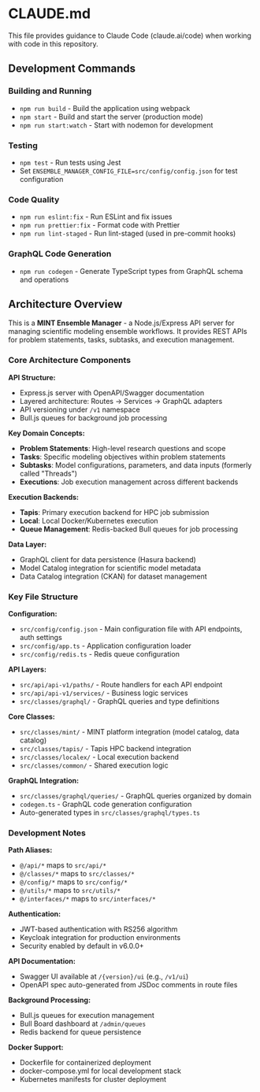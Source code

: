 # CLAUDE.md

This file provides guidance to Claude Code (claude.ai/code) when working with code in this repository.

## Development Commands

### Building and Running
- `npm run build` - Build the application using webpack
- `npm start` - Build and start the server (production mode)
- `npm run start:watch` - Start with nodemon for development

### Testing
- `npm test` - Run tests using Jest
- Set `ENSEMBLE_MANAGER_CONFIG_FILE=src/config/config.json` for test configuration

### Code Quality
- `npm run eslint:fix` - Run ESLint and fix issues
- `npm run prettier:fix` - Format code with Prettier
- `npm run lint-staged` - Run lint-staged (used in pre-commit hooks)

### GraphQL Code Generation
- `npm run codegen` - Generate TypeScript types from GraphQL schema and operations

## Architecture Overview

This is a **MINT Ensemble Manager** - a Node.js/Express API server for managing scientific modeling ensemble workflows. It provides REST APIs for problem statements, tasks, subtasks, and execution management.

### Core Architecture Components

**API Structure:**
- Express.js server with OpenAPI/Swagger documentation
- Layered architecture: Routes → Services → GraphQL adapters
- API versioning under `/v1` namespace
- Bull.js queues for background job processing

**Key Domain Concepts:**
- **Problem Statements**: High-level research questions and scope
- **Tasks**: Specific modeling objectives within problem statements
- **Subtasks**: Model configurations, parameters, and data inputs (formerly called "Threads")
- **Executions**: Job execution management across different backends

**Execution Backends:**
- **Tapis**: Primary execution backend for HPC job submission
- **Local**: Local Docker/Kubernetes execution
- **Queue Management**: Redis-backed Bull queues for job processing

**Data Layer:**
- GraphQL client for data persistence (Hasura backend)
- Model Catalog integration for scientific model metadata
- Data Catalog integration (CKAN) for dataset management

### Key File Structure

**Configuration:**
- `src/config/config.json` - Main configuration file with API endpoints, auth settings
- `src/config/app.ts` - Application configuration loader
- `src/config/redis.ts` - Redis queue configuration

**API Layers:**
- `src/api/api-v1/paths/` - Route handlers for each API endpoint
- `src/api/api-v1/services/` - Business logic services
- `src/classes/graphql/` - GraphQL queries and type definitions

**Core Classes:**
- `src/classes/mint/` - MINT platform integration (model catalog, data catalog)
- `src/classes/tapis/` - Tapis HPC backend integration
- `src/classes/localex/` - Local execution backend
- `src/classes/common/` - Shared execution logic

**GraphQL Integration:**
- `src/classes/graphql/queries/` - GraphQL queries organized by domain
- `codegen.ts` - GraphQL code generation configuration
- Auto-generated types in `src/classes/graphql/types.ts`

### Development Notes

**Path Aliases:**
- `@/api/*` maps to `src/api/*`
- `@/classes/*` maps to `src/classes/*`
- `@/config/*` maps to `src/config/*`
- `@/utils/*` maps to `src/utils/*`
- `@/interfaces/*` maps to `src/interfaces/*`

**Authentication:**
- JWT-based authentication with RS256 algorithm
- Keycloak integration for production environments
- Security enabled by default in v6.0.0+

**API Documentation:**
- Swagger UI available at `/{version}/ui` (e.g., `/v1/ui`)
- OpenAPI spec auto-generated from JSDoc comments in route files

**Background Processing:**
- Bull.js queues for execution management
- Bull Board dashboard at `/admin/queues`
- Redis backend for queue persistence

**Docker Support:**
- Dockerfile for containerized deployment
- docker-compose.yml for local development stack
- Kubernetes manifests for cluster deployment